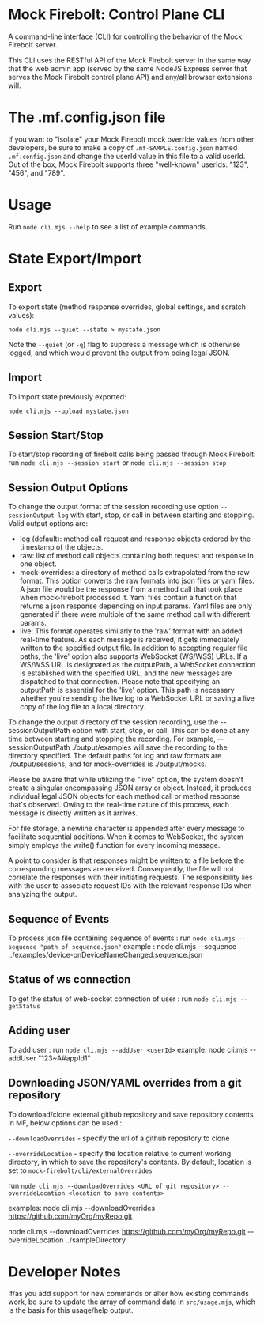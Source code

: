Mock Firebolt: Control Plane CLI
================================

A command-line interface (CLI) for controlling the behavior of the Mock Firebolt server.

This CLI uses the RESTful API of the Mock Firebolt server in the same way that the web admin app (served by the same NodeJS Express server that serves the Mock Firebolt control plane API) and any/all browser extensions will.

# The .mf.config.json file

If you want to "isolate" your Mock Firebolt mock override values from other developers, be sure to make a copy of `.mf-SAMPLE.config.json`
named `.mf.config.json` and change the userId value in this file to a valid userId. Out of the box, Mock Firebolt supports three "well-known"
userIds: "123", "456", and "789".

# Usage

Run `node cli.mjs --help` to see a list of example commands.

# State Export/Import

## Export

To export state (method response overrides, global settings, and scratch values):

```
node cli.mjs --quiet --state > mystate.json
```

Note the `--quiet` (or `-q`) flag to suppress a message which is otherwise logged, and which would prevent the output from being legal JSON.

## Import

To import state previously exported:

```
node cli.mjs --upload mystate.json
```

## Session Start/Stop

To start/stop recording of firebolt calls being passed through Mock Firebolt:
run `node cli.mjs --session start` or `node cli.mjs --session stop`

## Session Output Options

To change the output format of the session recording use option
`--sessionOutput log` 
with start, stop, or call in between starting and stopping.
Valid output options are:

- log (default): method call request and response objects ordered by the timestamp of the objects.
- raw: list of method call objects containing both request and response in one object.
- mock-overrides: a directory of method calls extrapolated from the raw format. This option converts the raw formats into json files or yaml files. A json file would be the response from a method call that took place when mock-firebolt processed it. Yaml files contain a function that returns a json response depending on input params. Yaml files are only generated if there were multiple of the same method call with different params.
- live: This format operates similarly to the 'raw' format with an added real-time feature. As each message is received, it gets immediately written to the specified output file. In addition to accepting regular file paths, the 'live' option also supports WebSocket (WS/WSS) URLs. If a WS/WSS URL is designated as the outputPath, a WebSocket connection is established with the specified URL, and the new messages are dispatched to that connection. Please note that specifying an outputPath is essential for the 'live' option. This path is necessary whether you're sending the live log to a WebSocket URL or saving a live copy of the log file to a local directory.

To change the output directory of the session recording, use the --sessionOutputPath option with start, stop, or call. This can be done at any time between starting and stopping the recording. For example, --sessionOutputPath ./output/examples will save the recording to the directory specified. The default paths for log and raw formats are ./output/sessions, and for mock-overrides is ./output/mocks.

Please be aware that while utilizing the "live" option, the system doesn't create a singular encompassing JSON array or object. Instead, it produces individual legal JSON objects for each method call or method response that's observed. Owing to the real-time nature of this process, each message is directly written as it arrives.

For file storage, a newline character is appended after every message to facilitate sequential additions. When it comes to WebSocket, the system simply employs the write() function for every incoming message.

A point to consider is that responses might be written to a file before the corresponding messages are received. Consequently, the file will not correlate the responses with their initiating requests. The responsibility lies with the user to associate request IDs with the relevant response IDs when analyzing the output.

## Sequence of Events

To process json file containing sequence of events :
run `node cli.mjs --sequence "path of sequence.json"`
example : node cli.mjs --sequence ../examples/device-onDeviceNameChanged.sequence.json

## Status of ws connection

To get the status of web-socket connection of user :
run `node cli.mjs --getStatus`

## Adding user

To add user :
run `node cli.mjs --addUser <userId>`
example: node cli.mjs --addUser "123~A#appId1"

## Downloading JSON/YAML overrides from a git repository

To download/clone external github repository and save repository contents in MF, below options can be used :

`--downloadOverrides` - specify the url of a github repository to clone

`--overrideLocation` - specify the location relative to current working directory, in which to save the repository's contents. By default, location is set to `mock-firebolt/cli/externalOverrides`

run `node cli.mjs --downloadOverrides <URL of git repository> --overrideLocation <location to save contents>`

examples: 
node cli.mjs --downloadOverrides https://github.com/myOrg/myRepo.git

node cli.mjs --downloadOverrides https://github.com/myOrg/myRepo.git --overrideLocation ../sampleDirectory

# Developer Notes

If/as you add support for new commands or alter how existing commands work, be sure to update the array of command data in `src/usage.mjs`, which is the basis for this usage/help output.
